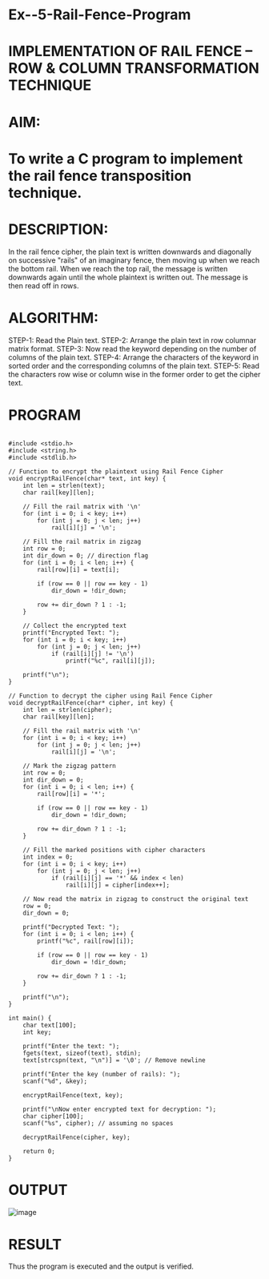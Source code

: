 # Ex--5-Rail-Fence-Program

# IMPLEMENTATION OF RAIL FENCE – ROW & COLUMN TRANSFORMATION TECHNIQUE

# AIM:

# To write a C program to implement the rail fence transposition technique.

# DESCRIPTION:

In the rail fence cipher, the plain text is written downwards and diagonally on successive "rails" of an imaginary fence, then moving up when we reach the bottom rail. When we reach the top rail, the message is written downwards again until the whole plaintext is written out. The message is then read off in rows.

# ALGORITHM:

STEP-1: Read the Plain text.
STEP-2: Arrange the plain text in row columnar matrix format.
STEP-3: Now read the keyword depending on the number of columns of the plain text.
STEP-4: Arrange the characters of the keyword in sorted order and the corresponding columns of the plain text.
STEP-5: Read the characters row wise or column wise in the former order to get the cipher text.

# PROGRAM

```

#include <stdio.h>
#include <string.h>
#include <stdlib.h>

// Function to encrypt the plaintext using Rail Fence Cipher
void encryptRailFence(char* text, int key) {
    int len = strlen(text);
    char rail[key][len];

    // Fill the rail matrix with '\n'
    for (int i = 0; i < key; i++)
        for (int j = 0; j < len; j++)
            rail[i][j] = '\n';

    // Fill the rail matrix in zigzag
    int row = 0;
    int dir_down = 0; // direction flag
    for (int i = 0; i < len; i++) {
        rail[row][i] = text[i];

        if (row == 0 || row == key - 1)
            dir_down = !dir_down;

        row += dir_down ? 1 : -1;
    }

    // Collect the encrypted text
    printf("Encrypted Text: ");
    for (int i = 0; i < key; i++)
        for (int j = 0; j < len; j++)
            if (rail[i][j] != '\n')
                printf("%c", rail[i][j]);

    printf("\n");
}

// Function to decrypt the cipher using Rail Fence Cipher
void decryptRailFence(char* cipher, int key) {
    int len = strlen(cipher);
    char rail[key][len];

    // Fill the rail matrix with '\n'
    for (int i = 0; i < key; i++)
        for (int j = 0; j < len; j++)
            rail[i][j] = '\n';

    // Mark the zigzag pattern
    int row = 0;
    int dir_down = 0;
    for (int i = 0; i < len; i++) {
        rail[row][i] = '*';

        if (row == 0 || row == key - 1)
            dir_down = !dir_down;

        row += dir_down ? 1 : -1;
    }

    // Fill the marked positions with cipher characters
    int index = 0;
    for (int i = 0; i < key; i++)
        for (int j = 0; j < len; j++)
            if (rail[i][j] == '*' && index < len)
                rail[i][j] = cipher[index++];

    // Now read the matrix in zigzag to construct the original text
    row = 0;
    dir_down = 0;

    printf("Decrypted Text: ");
    for (int i = 0; i < len; i++) {
        printf("%c", rail[row][i]);

        if (row == 0 || row == key - 1)
            dir_down = !dir_down;

        row += dir_down ? 1 : -1;
    }

    printf("\n");
}

int main() {
    char text[100];
    int key;

    printf("Enter the text: ");
    fgets(text, sizeof(text), stdin);
    text[strcspn(text, "\n")] = '\0'; // Remove newline

    printf("Enter the key (number of rails): ");
    scanf("%d", &key);

    encryptRailFence(text, key);

    printf("\nNow enter encrypted text for decryption: ");
    char cipher[100];
    scanf("%s", cipher); // assuming no spaces

    decryptRailFence(cipher, key);

    return 0;
}
```

# OUTPUT


![image](https://github.com/user-attachments/assets/c282ee3f-2402-433c-9f8a-9a5aba234ae0)

# RESULT
Thus the program is executed and the output is verified.
